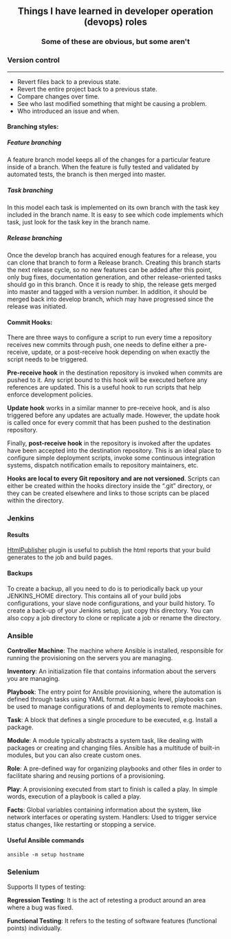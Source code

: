 <div align="center">

## Things I have learned in developer operation (devops) roles

### Some of these are obvious, but some aren't

</div>

### Version control
---------------------------------------------

- Revert files back to a previous state.
- Revert the entire project back to a previous state.
- Compare changes over time.
- See who last modified something that might be causing a problem.
- Who introduced an issue and when.

#### Branching styles:

##### Feature branching
A feature branch model keeps all of the changes for a particular feature inside of a branch. 
When the feature is fully tested and validated by automated tests, the branch is then merged into master.
##### Task branching
In this model each task is implemented on its own branch with the task key included in the branch name. 
It is easy to see which code implements which task, just look for the task key in the branch name.
##### Release branching
Once the develop branch has acquired enough features for a release, you can clone that branch to form a Release branch. 
Creating this branch starts the next release cycle, so no new features can be added after this point, only bug fixes, documentation generation, and other release-oriented tasks should go in this branch.
Once it is ready to ship, the release gets merged into master and tagged with a version number. In addition, it should be merged back into develop branch, which may have progressed since the release was initiated.

#### Commit Hooks:

There are three ways to configure a script to run every time a repository receives new commits through push, one needs to define either a pre-receive, update, or a post-receive hook depending on when exactly the script needs to be triggered.

**Pre-receive hook** in the destination repository is invoked when commits are pushed to it. Any script bound to this hook will be executed before any references are updated.
This is a useful hook to run scripts that help enforce development policies.

**Update hook** works in a similar manner to pre-receive hook, and is also triggered before any updates are actually made. However, the update hook is called once for every commit that has been pushed to the destination repository.

Finally, **post-receive hook** in the repository is invoked after the updates have been accepted into the destination repository. This is an ideal place to configure simple deployment scripts, invoke some continuous integration systems, dispatch notification emails to repository maintainers, etc.

**Hooks are local to every Git repository and are not versioned**. Scripts can either be created within the hooks directory inside the “.git” directory, or they can be created elsewhere and links to those scripts can be placed within the directory.

### Jenkins

#### Results
[HtmlPublisher](https://wiki.jenkins.io/display/JENKINS/HTML+Publisher+Plugin) plugin is useful to publish the html reports that your build generates to the job and build pages.

#### Backups
To create a backup, all you need to do is to periodically back up your JENKINS_HOME directory. This contains all of your build jobs configurations, your slave node configurations, and your build history. To create a back-up of your Jenkins setup, just copy this directory. You can also copy a job directory to clone or replicate a job or rename the directory.

### Ansible 

**Controller Machine**: The machine where Ansible is installed, responsible for running the provisioning on the servers you are managing.

**Inventory**: An initialization file that contains information about the servers you are managing.

**Playbook**: The entry point for Ansible provisioning, where the automation is defined through tasks using YAML format. At a basic level, playbooks can be used to manage configurations of and deployments to remote machines.

**Task**: A block that defines a single procedure to be executed, e.g. Install a package.

**Module**: A module typically abstracts a system task, like dealing with packages or creating and changing files. Ansible has a multitude of built-in modules, but you can also create custom ones.

**Role**: A pre-defined way for organizing playbooks and other files in order to facilitate sharing and reusing portions of a provisioning.

**Play**: A provisioning executed from start to finish is called a play. In simple words, execution of a playbook is called a play.

**Facts**: Global variables containing information about the system, like network interfaces or operating system.
Handlers: Used to trigger service status changes, like restarting or stopping a service.

#### Useful Ansible commands
```
ansible -m setup hostname
```

### Selenium
Supports II types of testing:

**Regression Testing**: It is the act of retesting a product around an area where a bug was fixed.

**Functional Testing**: It refers to the testing of software features (functional points) individually.
